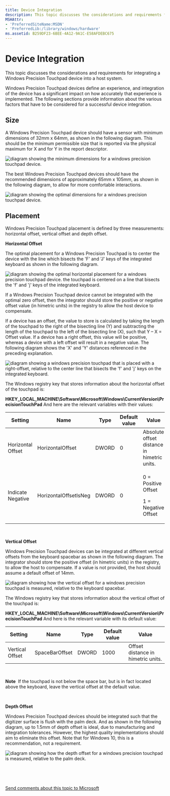```yaml
---
title: Device Integration
description: This topic discusses the considerations and requirements for integrating a Windows Precision Touchpad device into a host system.
MSHAttr:
- 'PreferredSiteName:MSDN'
- 'PreferredLib:/library/windows/hardware'
ms.assetid: B259DF23-6BEE-4A12-9A1C-E58AFDEBC675
---
```


# Device Integration


This topic discusses the considerations and requirements for integrating a Windows Precision Touchpad device into a host system.

Windows Precision Touchpad devices define an experience, and integration of the device has a significant impact on how accurately that experience is implemented. The following sections provide information about the various factors that have to be considered for a successful device integration.

## Size


A Windows Precision Touchpad device should have a sensor with minimum dimensions of 32mm x 64mm, as shown in the following diagram. This should be the minimum permissible size that is reported via the physical maximum for X and for Y in the report descriptor.

![diagram showing the minimum dimensions for a windows precision touchpad device.](images/precision-img-minsize.png)

The best Windows Precision Touchpad devices should have the recommended dimensions of approximately 65mm x 105mm, as shown in the following diagram, to allow for more comfortable interactions.

![diagram showing the optimal dimensions for a windows precision touchpad device.](images/precision-img-optisize.png)

## Placement


Windows Precision Touchpad placement is defined by three measurements: horizontal offset, vertical offset and depth offset.

**Horizontal Offset**

The optimal placement for a Windows Precision Touchpad is to center the device with the line which bisects the 'F' and 'J' keys of the integrated keyboard as shown in the following diagram.

![diagram showing the optimal horizontal placement for a windows precision touchpad device. the touchpad is centered on a line that bisects the 'f' and 'j' keys of the integrated keyboard.](images/precision-img-zerooffset.png)

If a Windows Precision Touchpad device cannot be integrated with the optimal zero offset, then the integrator should store the positive or negative offset value (in himetric units) in the registry to allow the host device to compensate.

If a device has an offset, the value to store is calculated by taking the length of the touchpad to the right of the bisecting line (Y) and subtracting the length of the touchpad to the left of the bisecting line (X), such that Y – X = Offset value. If a device has a right offset, this value will be positive, whereas a device with a left offset will result in a negative value. The following diagram shows the 'X' and 'Y' distances referenced in the preceding explanation.

![diagram showing a windows precision touchpad that is placed with a right-offset, relative to the center line that bisects the 'f' and 'j' keys on the integrated keyboard.](images/precision-img-rightoffset.png)

The Windows registry key that stores information about the horizontal offset of the touchpad is:

**HKEY\_LOCAL\_MACHINE\\Software\\Microsoft\\Windows\\CurrentVersion\\PrecisionTouchPad**
And here are the relevant variables with their values:

<table>
<colgroup>
<col width="20%" />
<col width="20%" />
<col width="20%" />
<col width="20%" />
<col width="20%" />
</colgroup>
<thead>
<tr class="header">
<th>Setting</th>
<th>Name</th>
<th>Type</th>
<th>Default value</th>
<th>Value</th>
</tr>
</thead>
<tbody>
<tr class="odd">
<td>Horizontal Offset</td>
<td>HorizontalOffset</td>
<td>DWORD</td>
<td>0</td>
<td>Absolute offset distance in himetric units.</td>
</tr>
<tr class="even">
<td><p>Indicate Negative</p></td>
<td><p>HorizontalOffsetIsNeg</p></td>
<td><p>DWORD</p></td>
<td><p>0</p></td>
<td><p>0 = Positive Offset</p>
<p>1 = Negative Offset</p></td>
</tr>
</tbody>
</table>

 

**Vertical Offset**

Windows Precision Touchpad devices can be integrated at different vertical offsets from the keyboard spacebar as shown in the following diagram. The integrator should store the positive offset (in himetric units) in the registry, to allow the host to compensate. If a value is not provided, the host should assume a default offset of 14mm.

![diagram showing how the vertical offset for a windows precision touchpad is measured, relative to the keyboard spacebar.](images/precision-img-vertoffset.png)

The Windows registry key that stores information about the vertical offset of the touchpad is:

**HKEY\_LOCAL\_MACHINE\\Software\\Microsoft\\Windows\\CurrentVersion\\PrecisionTouchPad**
And here is the relevant variable with its default value:

| Setting         | Name           | Type  | Default value | Value                              |
|-----------------|----------------|-------|---------------|------------------------------------|
| Vertical Offset | SpaceBarOffset | DWORD | 1000          | Offset distance in himetric units. |

 

**Note**  If the touchpad is not below the space bar, but is in fact located above the keyboard, leave the vertical offset at the default value.

 

**Depth Offset**

Windows Precision Touchpad devices should be integrated such that the digitizer surface is flush with the palm deck. And as shown in the following diagram, up to 1.5mm of depth offset is ideal, due to manufacturing and integration tolerances. However, the highest quality implementations should aim to eliminate this offset. Note that for Windows 10, this is a recommendation, not a requirement.

![diagram showing how the depth offset for a windows precision touchpad is measured, relative to the palm deck.](images/precision-img-depoffset.png)

 

 

[Send comments about this topic to Microsoft](mailto:wsddocfb@microsoft.com?subject=Documentation%20feedback%20%5Bp_WEG_Hardware\p_weg_hardware%5D:%20Device%20Integration%20%20RELEASE:%20%285/9/2016%29&body=%0A%0APRIVACY%20STATEMENT%0A%0AWe%20use%20your%20feedback%20to%20improve%20the%20documentation.%20We%20don't%20use%20your%20email%20address%20for%20any%20other%20purpose,%20and%20we'll%20remove%20your%20email%20address%20from%20our%20system%20after%20the%20issue%20that%20you're%20reporting%20is%20fixed.%20While%20we're%20working%20to%20fix%20this%20issue,%20we%20might%20send%20you%20an%20email%20message%20to%20ask%20for%20more%20info.%20Later,%20we%20might%20also%20send%20you%20an%20email%20message%20to%20let%20you%20know%20that%20we've%20addressed%20your%20feedback.%0A%0AFor%20more%20info%20about%20Microsoft's%20privacy%20policy,%20see%20http://privacy.microsoft.com/default.aspx. "Send comments about this topic to Microsoft")




